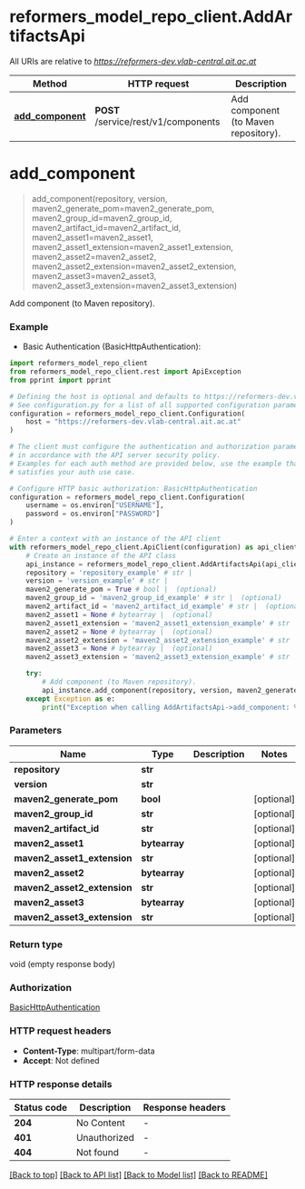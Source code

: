 # reformers_model_repo_client.AddArtifactsApi

All URIs are relative to *https://reformers-dev.vlab-central.ait.ac.at*

Method | HTTP request | Description
------------- | ------------- | -------------
[**add_component**](AddArtifactsApi.md#add_component) | **POST** /service/rest/v1/components | Add component (to Maven repository).


# **add_component**
> add_component(repository, version, maven2_generate_pom=maven2_generate_pom, maven2_group_id=maven2_group_id, maven2_artifact_id=maven2_artifact_id, maven2_asset1=maven2_asset1, maven2_asset1_extension=maven2_asset1_extension, maven2_asset2=maven2_asset2, maven2_asset2_extension=maven2_asset2_extension, maven2_asset3=maven2_asset3, maven2_asset3_extension=maven2_asset3_extension)

Add component (to Maven repository).

### Example

* Basic Authentication (BasicHttpAuthentication):

```python
import reformers_model_repo_client
from reformers_model_repo_client.rest import ApiException
from pprint import pprint

# Defining the host is optional and defaults to https://reformers-dev.vlab-central.ait.ac.at
# See configuration.py for a list of all supported configuration parameters.
configuration = reformers_model_repo_client.Configuration(
    host = "https://reformers-dev.vlab-central.ait.ac.at"
)

# The client must configure the authentication and authorization parameters
# in accordance with the API server security policy.
# Examples for each auth method are provided below, use the example that
# satisfies your auth use case.

# Configure HTTP basic authorization: BasicHttpAuthentication
configuration = reformers_model_repo_client.Configuration(
    username = os.environ["USERNAME"],
    password = os.environ["PASSWORD"]
)

# Enter a context with an instance of the API client
with reformers_model_repo_client.ApiClient(configuration) as api_client:
    # Create an instance of the API class
    api_instance = reformers_model_repo_client.AddArtifactsApi(api_client)
    repository = 'repository_example' # str | 
    version = 'version_example' # str | 
    maven2_generate_pom = True # bool |  (optional)
    maven2_group_id = 'maven2_group_id_example' # str |  (optional)
    maven2_artifact_id = 'maven2_artifact_id_example' # str |  (optional)
    maven2_asset1 = None # bytearray |  (optional)
    maven2_asset1_extension = 'maven2_asset1_extension_example' # str |  (optional)
    maven2_asset2 = None # bytearray |  (optional)
    maven2_asset2_extension = 'maven2_asset2_extension_example' # str |  (optional)
    maven2_asset3 = None # bytearray |  (optional)
    maven2_asset3_extension = 'maven2_asset3_extension_example' # str |  (optional)

    try:
        # Add component (to Maven repository).
        api_instance.add_component(repository, version, maven2_generate_pom=maven2_generate_pom, maven2_group_id=maven2_group_id, maven2_artifact_id=maven2_artifact_id, maven2_asset1=maven2_asset1, maven2_asset1_extension=maven2_asset1_extension, maven2_asset2=maven2_asset2, maven2_asset2_extension=maven2_asset2_extension, maven2_asset3=maven2_asset3, maven2_asset3_extension=maven2_asset3_extension)
    except Exception as e:
        print("Exception when calling AddArtifactsApi->add_component: %s\n" % e)
```



### Parameters


Name | Type | Description  | Notes
------------- | ------------- | ------------- | -------------
 **repository** | **str**|  | 
 **version** | **str**|  | 
 **maven2_generate_pom** | **bool**|  | [optional] 
 **maven2_group_id** | **str**|  | [optional] 
 **maven2_artifact_id** | **str**|  | [optional] 
 **maven2_asset1** | **bytearray**|  | [optional] 
 **maven2_asset1_extension** | **str**|  | [optional] 
 **maven2_asset2** | **bytearray**|  | [optional] 
 **maven2_asset2_extension** | **str**|  | [optional] 
 **maven2_asset3** | **bytearray**|  | [optional] 
 **maven2_asset3_extension** | **str**|  | [optional] 

### Return type

void (empty response body)

### Authorization

[BasicHttpAuthentication](../README.md#BasicHttpAuthentication)

### HTTP request headers

 - **Content-Type**: multipart/form-data
 - **Accept**: Not defined

### HTTP response details

| Status code | Description | Response headers |
|-------------|-------------|------------------|
**204** | No Content |  -  |
**401** | Unauthorized |  -  |
**404** | Not found |  -  |

[[Back to top]](#) [[Back to API list]](../README.md#documentation-for-api-endpoints) [[Back to Model list]](../README.md#documentation-for-models) [[Back to README]](../README.md)

